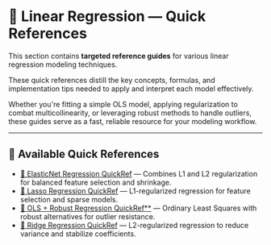 


# 🧭 Linear Regression — Quick References

This section contains **targeted reference guides** for various linear regression modeling techniques.  

These quick references distill the key concepts, formulas, and implementation tips needed to apply and interpret each model effectively. 
 
Whether you're fitting a simple OLS model, applying regularization to combat multicollinearity, or leveraging robust methods to handle outliers, these guides serve as a fast, reliable resource for your modeling workflow.

---

## 📂 Available Quick References

- [🧭 ElasticNet Regression QuickRef](🧭%20ElasticNet%20Regression%20QuickRef.md) — Combines L1 and L2 regularization for balanced feature selection and shrinkage.
- [🧭 Lasso Regression QuickRef](🧭%20Lasso%20Regression%20QuickRef.md) — L1-regularized regression for feature selection and sparse models.
- [🧭 OLS + Robust Regression QuickRef**](🧭%20OLS%20+%20Robust%20Regression%20QuickRef**.md) — Ordinary Least Squares with robust alternatives for outlier resistance.
- [🧭 Ridge Regression QuickRef](🧭%20Ridge%20Regression%20QuickRef.md) — L2-regularized regression to reduce variance and stabilize coefficients.